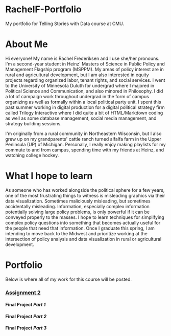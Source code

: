 # RachelF-Portfolio
My portfolio for Telling Stories with Data course at CMU.

# About Me
Hi everyone! My name is Rachel Frederiksen and I use she/her pronouns. I'm a second-year student in Heinz' Masters of Science in Public Policy and Management Flagship program (MSPPM). My areas of policy interest are in rural and agricultural development, but I am also interested in equity projects regarding organized labor, tenant rights, and social services. I went to the University of Minnesota Duluth for undergrad where I majored in Political Science and Communication, and also minored in Philosophy. I did a lot of campaign work throughout undergrad in the form of campus organizing as well as formally within a local political party unit. I spent this past summer working in digital production for a digital political strategy firm called Trilogy Interactive where I did quite a bit of HTML/Markdown coding as well as some database management, social media management, and strategy building sessions. 

I'm originally from a rural community in Northeastern Wisconsin, but I also grew up on my grandparents' cattle ranch turned alfalfa farm in the Upper Peninsula (UP) of Michigan. Personally, I really enjoy making playlists for my commute to and from campus, spending time with my friends at Heinz, and watching college hockey.

# What I hope to learn
As someone who has worked alongside the political sphere for a few years, one of the most frustrating things to witness is misleading graphics via their data visualization. Sometimes maliciously misleading, but sometimes accidentally misleading. Information, especially complex information potentially solving large policy problems, is only powerful if it can be conveyed properly to the masses. I hope to learn techniques for simplifying complex policy questions into something that becomes actually useful for the people that need that information. Once I graduate this spring, I am intending to move back to the Midwest and prioritize working at the intersection of policy analysis and data visualization in rural or agricultural development. 

# Portfolio
Below is where all of my work for this course will be posted.

### [Assignment 2](/RachelF-Portfolio/dataviz2.html)

#### Final Project _Part 1_

#### Final Project _Part 2_

#### Final Project _Part 3_

